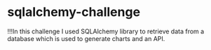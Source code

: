 # sqlalchemy-challenge

!!!In this challenge I used SQLAlchemy library to retrieve data
from a database which is used to generate charts and an API. 
